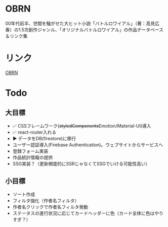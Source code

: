 # OBRN
00年代前半、世間を騒がせた大ヒット小説「バトルロワイアル」（著：高見広春）の1.5次創作ジャンル、「オリジナルバトルロワイアル」の作品データベース＆リンク集

# リンク
[OBRN](https://obrn-d99b4.firebaseapp.com/)

# Todo
## 大目標
- ✅ CSSフレームワーク(~~styledComponents~~Emotion/Material-UI)導入
- ✅ react-router入れる
- ▶ データをDB(firestore)に移行
- ユーザー認証導入(Firebase Authentication)。ウェブサイトからサービスへ
- 登録フォーム実装
- 作品統計情報の提供
- SSG実装？（更新頻度的にSSRじゃなくてSSGでいける可能性高い）

## 小目標
- ソート作成
- フィルタ強化（作者名フィルタ）
- 作者名クリックで作者名フィルタ発動
- ステータスの進行状況に応じてカードヘッダーに色（カード全体に色はやりすぎ？）

